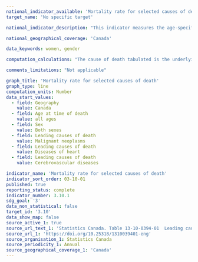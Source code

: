 ```yaml
---
national_indicator_available: 'Mortality rate for selected causes of death'
target_name: 'No specific target'

national_indicator_description: "This indicator measures the age-specific mortality rate for selected diseases. The age-specific mortality rate represents the number of deaths in a particular age group during a given year per 100,000 population in the same age group of the same year."

national_geographical_coverage: 'Canada'

data_keywords: women, gender

computation_calculations: "The cause of death tabulated is the underlying cause of death. This is defined as (a) the disease or injury which initiated the train of events leading directly to death, or (b) the circumstances of the accident or violence which produced the fatal injury. The underlying cause is selected from the conditions listed on the medical certificate of cause of death."

comments_limitations: "Not applicable"

graph_title: 'Mortality rate for selected causes of death'
graph_type: line
computation_units: Number
data_start_values:
  - field: Geography
    value: Canada
  - field: Age at time of death
    value: all ages
  - field: Sex
    value: Both sexes
  - field: Leading causes of death
    value: Malignant neoplasms
  - field: Leading causes of death
    value: Diseases of heart
  - field: Leading causes of death
    value: Cerebrovascular diseases

indicator_name: 'Mortality rate for selected causes of death'
indicator_sort_order: 03-10-01
published: true
reporting_status: complete
indicator_number: 3.10.1
sdg_goal: '3'
data_non_statistical: false
target_id: '3.10'
data_show_map: false
source_active_1: true
source_url_text_1: 'Statistics Canada. Table 13-10-0394-01  Leading causes of death, total population, by age group'
source_url_1: 'https://doi.org/10.25318/1310039401-eng'
source_organisation_1: Statistics Canada
source_periodicity_1: Annual
source_geographical_coverage_1: 'Canada'
---
```

